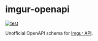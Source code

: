 # imgur-openapi

[![test](https://github.com/r7kamura/imgur-openapi/actions/workflows/test.yml/badge.svg)](https://github.com/r7kamura/imgur-openapi/actions/workflows/test.yml)

Unofficial OpenAPI schema for [Imgur API](https://apidocs.imgur.com/).
